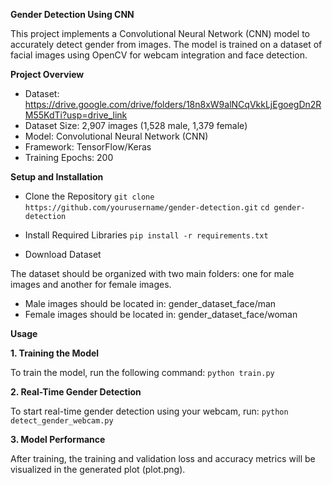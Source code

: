 **Gender Detection Using CNN**

This project implements a Convolutional Neural Network (CNN) model to accurately detect gender from images. The model is trained on a dataset of facial images using OpenCV for webcam integration and face detection.

**Project Overview**

- Dataset: https://drive.google.com/drive/folders/18n8xW9alNCqVkkLjEgoegDn2RM55KdTi?usp=drive_link
- Dataset Size: 2,907 images (1,528 male, 1,379 female)
- Model: Convolutional Neural Network (CNN)
- Framework: TensorFlow/Keras
- Training Epochs: 200

**Setup and Installation**

- Clone the Repository
`git clone https://github.com/yourusername/gender-detection.git`
`cd gender-detection`

- Install Required Libraries
`pip install -r requirements.txt`

- Download Dataset

The dataset should be organized with two main folders: one for male images and another for female images.

- Male images should be located in: gender_dataset_face/man
- Female images should be located in: gender_dataset_face/woman

**Usage**

**1. Training the Model**

To train the model, run the following command:
`python train.py`

**2. Real-Time Gender Detection**

To start real-time gender detection using your webcam, run:
`python detect_gender_webcam.py`

**3. Model Performance**

After training, the training and validation loss and accuracy metrics will be visualized in the generated plot (plot.png).
